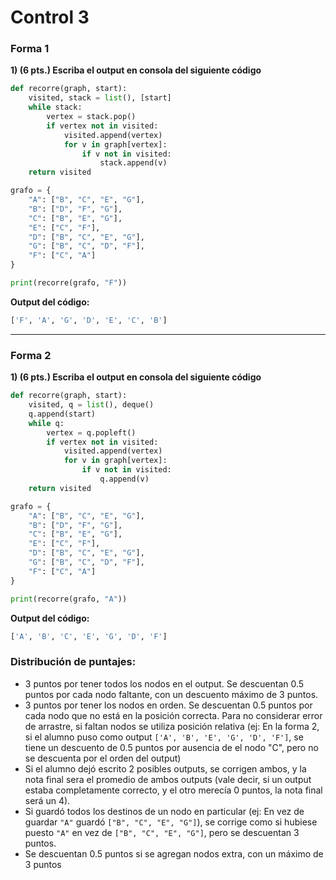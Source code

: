 ﻿# Control 3

### Forma 1
**1) (6 pts.) Escriba el output en consola del siguiente código**


```python
def recorre(graph, start):
    visited, stack = list(), [start]
    while stack:
        vertex = stack.pop()
        if vertex not in visited:
            visited.append(vertex)
            for v in graph[vertex]:
                if v not in visited:
                    stack.append(v)
    return visited

grafo = {
    "A": ["B", "C", "E", "G"],
    "B": ["D", "F", "G"],
    "C": ["B", "E", "G"],
    "E": ["C", "F"],
    "D": ["B", "C", "E", "G"],
    "G": ["B", "C", "D", "F"],
    "F": ["C", "A"]
}

print(recorre(grafo, "F"))
```

**Output del código:**
```python
['F', 'A', 'G', 'D', 'E', 'C', 'B']
```

----------

### Forma 2
**1) (6 pts.) Escriba el output en consola del siguiente código**


```python
def recorre(graph, start):
    visited, q = list(), deque()
    q.append(start)
    while q:
        vertex = q.popleft()
        if vertex not in visited:
            visited.append(vertex)
            for v in graph[vertex]:
                if v not in visited:
                    q.append(v)
    return visited

grafo = {
    "A": ["B", "C", "E", "G"],
    "B": ["D", "F", "G"],
    "C": ["B", "E", "G"],
    "E": ["C", "F"],
    "D": ["B", "C", "E", "G"],
    "G": ["B", "C", "D", "F"],
    "F": ["C", "A"]
}

print(recorre(grafo, "A"))
```
**Output del código:**
```python
['A', 'B', 'C', 'E', 'G', 'D', 'F']

```
### Distribución de puntajes:
* 3 puntos por tener todos los nodos en el output. Se descuentan 0.5 puntos por cada nodo faltante, con un descuento máximo de 3 puntos.
* 3 puntos por tener los nodos en orden. Se descuentan 0.5 puntos por cada nodo que no está en la posición correcta. Para no considerar error de arrastre, si faltan nodos se utiliza posición relativa (ej: En la forma 2, si el alumno puso como output `['A', 'B', 'E', 'G', 'D', 'F']`, se tiene un descuento de 0.5 puntos por ausencia de el nodo "C", pero no se descuenta por el orden del output)
* Si el alumno dejó escrito 2 posibles outputs, se corrigen ambos, y la nota final sera el promedio de ambos outputs (vale decir, si un output estaba completamente correcto, y el otro merecía 0 puntos, la nota final será un 4).
* Si guardó todos los destinos de un nodo en particular (ej: En vez de guardar `"A"` guardó `["B", "C", "E", "G"]`), se corrige como si hubiese puesto `"A"` en vez de `["B", "C", "E", "G"]`, pero se descuentan 3 puntos.
* Se descuentan 0.5 puntos si se agregan nodos extra, con un máximo de 3 puntos
